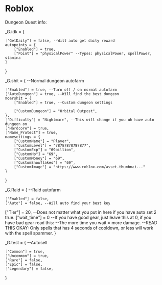 # Roblox
Dungeon Quest info:

_G.idk = {

    ["GetDaily"] = false, --Will auto get daily reward
    autopoints = {
        ["Enabled"] = true,
        ["Point"] = "physicalPower" --Types: physicalPower, spellPower, stamina
    }
}

_G.shit = { --Normal dungeon autofarm

    ["Enabled"] = true, --Turn off / on normal autofarm
    ["AutoDungeon"] = true, --Will find the best dungeon
    moarshit = {
        ["Enabled"] = true, --Custom dungeon settings
        
        ["CustomDungeon"] = "Orbital Outpost",
    },
    ["Difficulty"] = "Nightmare", --This will change if you uh have auto dungeon on
    ["Hardcore"] = true,
    ["Name_Protect"] = true,
    namesettings = {
        ["CustomName"] = "Player",
        ["CustomLevel"] = "78787878787877",
        ["CustomExp"] = "69billion",
        ["CustomHp"] = "69",
        ["CustomMoney"] = "69",
        ["CustomSnowflakes"] = "69",
        ["CustomImage"] = "https://www.roblox.com/asset-thumbnai..."
    }
}

_G.Raid = { --Raid autofarm
    
    ["Enabled"] = false,
    ["Auto"] = false, --Will auto find your best key
  ["Tier"] = 20, --Does not matter what you put in here if you have auto set 2 true.
  ["wait_time"] = 0 --If you have good gear, just leave this at 0, if you have bad gear read this:
  --The more time you wait = more damage.
  --READ THIS OKAY: Only spells that has 4 seconds of cooldown, or less will work with the spell spammer.
}

_G.test = { --Autosell 
    
    ["Common"] = true,
    ["Uncommon"] = true,
    ["Rare"] = false,
    ["Epic"] = false,
    ["Legendary"] = false,
}
